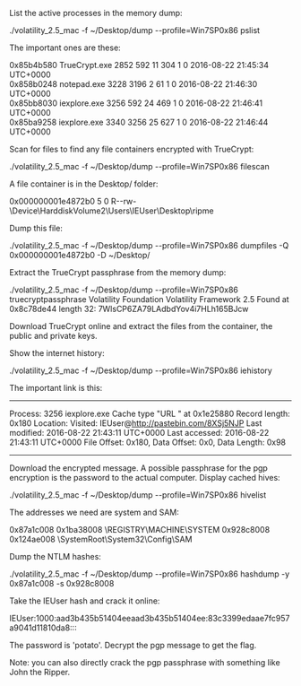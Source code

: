 List the active processes in the memory dump:

./volatility_2.5_mac -f ~/Desktop/dump --profile=Win7SP0x86 pslist

The important ones are these:

0x85b4b580 TrueCrypt.exe          2852    592     11      304      1      0 2016-08-22 21:45:34 UTC+0000                                 
0x858b0248 notepad.exe            3228   3196      2       61      1      0 2016-08-22 21:46:30 UTC+0000                                 
0x85bb8030 iexplore.exe           3256    592     24      469      1      0 2016-08-22 21:46:41 UTC+0000                                 
0x85ba9258 iexplore.exe           3340   3256     25      627      1      0 2016-08-22 21:46:44 UTC+0000

Scan for files to find any file containers encrypted with TrueCrypt:

./volatility_2.5_mac -f ~/Desktop/dump --profile=Win7SP0x86 filescan

A file container is in the Desktop/ folder:

0x000000001e4872b0      5      0 R--rw- \Device\HarddiskVolume2\Users\IEUser\Desktop\ripme

Dump this file:

./volatility_2.5_mac -f ~/Desktop/dump --profile=Win7SP0x86 dumpfiles -Q 0x000000001e4872b0 -D ~/Desktop/

Extract the TrueCrypt passphrase from the memory dump:

./volatility_2.5_mac -f ~/Desktop/dump --profile=Win7SP0x86 truecryptpassphrase
Volatility Foundation Volatility Framework 2.5
Found at 0x8c78de44 length 32: 7WlsCP6ZA79LAdbdYov4i7HLh165BJcw

Download TrueCrypt online and extract the files from the container, the public and private keys.

Show the internet history:

./volatility_2.5_mac -f ~/Desktop/dump --profile=Win7SP0x86 iehistory

The important link is this:

**************************************************
Process: 3256 iexplore.exe
Cache type "URL " at 0x1e25880
Record length: 0x180
Location: Visited: IEUser@http://pastebin.com/8XSj5NJP
Last modified: 2016-08-22 21:43:11 UTC+0000
Last accessed: 2016-08-22 21:43:11 UTC+0000
File Offset: 0x180, Data Offset: 0x0, Data Length: 0x98
**************************************************

Download the encrypted message. A possible passphrase for the pgp encryption is the password to the actual computer. 
Display cached hives:

./volatility_2.5_mac -f ~/Desktop/dump --profile=Win7SP0x86 hivelist

The addresses we need are system and SAM:

0x87a1c008 0x1ba38008 \REGISTRY\MACHINE\SYSTEM
0x928c8008 0x124ae008 \SystemRoot\System32\Config\SAM

Dump the NTLM hashes:

./volatility_2.5_mac -f ~/Desktop/dump --profile=Win7SP0x86 hashdump -y 0x87a1c008 -s 0x928c8008

Take the IEUser hash and crack it online:

IEUser:1000:aad3b435b51404eeaad3b435b51404ee:83c3399edaae7fc957a9041d11810da8:::

The password is 'potato'. Decrypt the pgp message to get the flag.

Note: you can also directly crack the pgp passphrase with something like John the Ripper.





